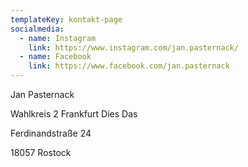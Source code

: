 ```yaml
---
templateKey: kontakt-page
socialmedia:
  - name: Instagram
    link: https://www.instagram.com/jan.pasternack/
  - name: Facebook
    link: https://www.facebook.com/jan.pasternack
---
```

Jan Pasternack

Wahlkreis 2 Frankfurt Dies Das

Ferdinandstraße 24

18057 Rostock
